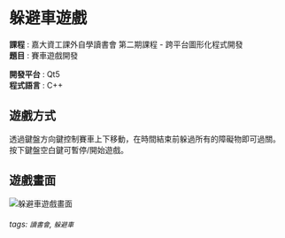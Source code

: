 # 躲避車遊戲
**課程** : 嘉大資工課外自學讀書會 第二期課程 - 跨平台圖形化程式開發  
**題目** : 賽車遊戲開發  

**開發平台** : Qt5  
**程式語言** : C++  

## 遊戲方式
透過鍵盤方向鍵控制賽車上下移動，在時間結束前躲過所有的障礙物即可過關。  
按下鍵盤空白鍵可暫停/開始遊戲。

## 遊戲畫面
![躲避車遊戲畫面](https://i.imgur.com/JdT2a89.jpg)

###### tags: `讀書會`, `躲避車`
